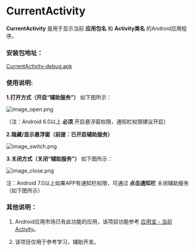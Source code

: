 # CurrentActivity

**CurrentActivity** 是用于显示当前 **应用包名** 和 **Activity类名** 的Android应用程序。

### 安装包地址：

[CurrentActivity-debug.apk](https://github.com/sinawangnan7/CurrentActivity/blob/master/CurrentActivity-debug.apk)

### 使用说明:

**1.打开方式（开启“辅助服务”）** 如下图所示：

![image_open.png](https://github.com/sinawangnan7/CurrentActivity/blob/master/app/image/image_open.png)

（注：Android 6.0以上 **必须** 开启悬浮窗权限，通知栏权限建议开启）

**2.隐藏/显示悬浮窗（前提：已开启辅助服务）**

![image_switch.png](https://github.com/sinawangnan7/CurrentActivity/blob/master/app/image/image_open.png)

**3.关闭方式（关闭“辅助服务”）** 如下图所示：

![image_close.png](https://github.com/sinawangnan7/CurrentActivity/blob/master/app/image/image_close.png)

注：Android 7.0以上如果APP有通知栏权限，可通过 **点击通知栏** 关闭辅助服务（如下图所示）


### 其他说明：

1. Android应用市场已有此功能的应用，该项目功能参考 [应用宝 - 当前Activity](http://sj.qq.com/myapp/search.htm?kw=%E5%BD%93%E5%89%8DActiity)。

2. 该项目仅用于参考学习，辅助开发。
